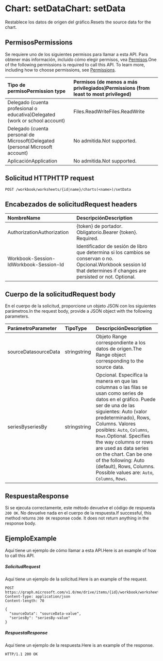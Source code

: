 # <a name="chart-setdata"></a><span data-ttu-id="4fc04-101">Chart: setData</span><span class="sxs-lookup"><span data-stu-id="4fc04-101">Chart: setData</span></span>

<span data-ttu-id="4fc04-102">Restablece los datos de origen del gráfico.</span><span class="sxs-lookup"><span data-stu-id="4fc04-102">Resets the source data for the chart.</span></span>
## <a name="permissions"></a><span data-ttu-id="4fc04-103">Permisos</span><span class="sxs-lookup"><span data-stu-id="4fc04-103">Permissions</span></span>
<span data-ttu-id="4fc04-p101">Se requiere uno de los siguientes permisos para llamar a esta API. Para obtener más información, incluido cómo elegir permisos, vea [Permisos](../../../concepts/permissions_reference.md).</span><span class="sxs-lookup"><span data-stu-id="4fc04-p101">One of the following permissions is required to call this API. To learn more, including how to choose permissions, see [Permissions](../../../concepts/permissions_reference.md).</span></span>

|<span data-ttu-id="4fc04-106">Tipo de permiso</span><span class="sxs-lookup"><span data-stu-id="4fc04-106">Permission type</span></span>      | <span data-ttu-id="4fc04-107">Permisos (de menos a más privilegiados)</span><span class="sxs-lookup"><span data-stu-id="4fc04-107">Permissions (from least to most privileged)</span></span>              |
|:--------------------|:---------------------------------------------------------|
|<span data-ttu-id="4fc04-108">Delegado (cuenta profesional o educativa)</span><span class="sxs-lookup"><span data-stu-id="4fc04-108">Delegated (work or school account)</span></span> | <span data-ttu-id="4fc04-109">Files.ReadWrite</span><span class="sxs-lookup"><span data-stu-id="4fc04-109">Files.ReadWrite</span></span>    |
|<span data-ttu-id="4fc04-110">Delegado (cuenta personal de Microsoft)</span><span class="sxs-lookup"><span data-stu-id="4fc04-110">Delegated (personal Microsoft account)</span></span> | <span data-ttu-id="4fc04-111">No admitida.</span><span class="sxs-lookup"><span data-stu-id="4fc04-111">Not supported.</span></span>    |
|<span data-ttu-id="4fc04-112">Aplicación</span><span class="sxs-lookup"><span data-stu-id="4fc04-112">Application</span></span> | <span data-ttu-id="4fc04-113">No admitida.</span><span class="sxs-lookup"><span data-stu-id="4fc04-113">Not supported.</span></span> |

## <a name="http-request"></a><span data-ttu-id="4fc04-114">Solicitud HTTP</span><span class="sxs-lookup"><span data-stu-id="4fc04-114">HTTP request</span></span>
<!-- { "blockType": "ignored" } -->
```http
POST /workbook/worksheets/{id|name}/charts(<name>)/setData

```
## <a name="request-headers"></a><span data-ttu-id="4fc04-115">Encabezados de solicitud</span><span class="sxs-lookup"><span data-stu-id="4fc04-115">Request headers</span></span>
| <span data-ttu-id="4fc04-116">Nombre</span><span class="sxs-lookup"><span data-stu-id="4fc04-116">Name</span></span>       | <span data-ttu-id="4fc04-117">Descripción</span><span class="sxs-lookup"><span data-stu-id="4fc04-117">Description</span></span>|
|:---------------|:----------|
| <span data-ttu-id="4fc04-118">Authorization</span><span class="sxs-lookup"><span data-stu-id="4fc04-118">Authorization</span></span>  | <span data-ttu-id="4fc04-p102">{token} de portador. Obligatorio.</span><span class="sxs-lookup"><span data-stu-id="4fc04-p102">Bearer {token}. Required.</span></span> |
| <span data-ttu-id="4fc04-121">Workbook-Session-Id</span><span class="sxs-lookup"><span data-stu-id="4fc04-121">Workbook-Session-Id</span></span>  | <span data-ttu-id="4fc04-p103">Identificador de sesión de libro que determina si los cambios se conservan o no. Opcional.</span><span class="sxs-lookup"><span data-stu-id="4fc04-p103">Workbook session Id that determines if changes are persisted or not. Optional.</span></span>|

## <a name="request-body"></a><span data-ttu-id="4fc04-124">Cuerpo de la solicitud</span><span class="sxs-lookup"><span data-stu-id="4fc04-124">Request body</span></span>
<span data-ttu-id="4fc04-125">En el cuerpo de la solicitud, proporcione un objeto JSON con los siguientes parámetros.</span><span class="sxs-lookup"><span data-stu-id="4fc04-125">In the request body, provide a JSON object with the following parameters.</span></span>

| <span data-ttu-id="4fc04-126">Parámetro</span><span class="sxs-lookup"><span data-stu-id="4fc04-126">Parameter</span></span>    | <span data-ttu-id="4fc04-127">Tipo</span><span class="sxs-lookup"><span data-stu-id="4fc04-127">Type</span></span>   |<span data-ttu-id="4fc04-128">Descripción</span><span class="sxs-lookup"><span data-stu-id="4fc04-128">Description</span></span>|
|:---------------|:--------|:----------|
|<span data-ttu-id="4fc04-129">sourceData</span><span class="sxs-lookup"><span data-stu-id="4fc04-129">sourceData</span></span>|<span data-ttu-id="4fc04-130">string</span><span class="sxs-lookup"><span data-stu-id="4fc04-130">string</span></span>|<span data-ttu-id="4fc04-131">Objeto Range correspondiente a los datos de origen.</span><span class="sxs-lookup"><span data-stu-id="4fc04-131">The Range object corresponding to the source data.</span></span>|
|<span data-ttu-id="4fc04-132">seriesBy</span><span class="sxs-lookup"><span data-stu-id="4fc04-132">seriesBy</span></span>|<span data-ttu-id="4fc04-133">string</span><span class="sxs-lookup"><span data-stu-id="4fc04-133">string</span></span>|<span data-ttu-id="4fc04-p104">Opcional. Especifica la manera en que las columnas o las filas se usan como series de datos en el gráfico. Puede ser de una de las siguientes: Auto (valor predeterminado), Rows, Columns.  Valores posibles: `Auto`, `Columns`, `Rows`.</span><span class="sxs-lookup"><span data-stu-id="4fc04-p104">Optional. Specifies the way columns or rows are used as data series on the chart. Can be one of the following: Auto (default), Rows, Columns.  Possible values are: `Auto`, `Columns`, `Rows`.</span></span>|

## <a name="response"></a><span data-ttu-id="4fc04-138">Respuesta</span><span class="sxs-lookup"><span data-stu-id="4fc04-138">Response</span></span>

<span data-ttu-id="4fc04-p105">Si se ejecuta correctamente, este método devuelve el código de respuesta `200 OK`. No devuelve nada en el cuerpo de la respuesta.</span><span class="sxs-lookup"><span data-stu-id="4fc04-p105">If successful, this method returns `200 OK` response code. It does not return anything in the response body.</span></span>

## <a name="example"></a><span data-ttu-id="4fc04-141">Ejemplo</span><span class="sxs-lookup"><span data-stu-id="4fc04-141">Example</span></span>
<span data-ttu-id="4fc04-142">Aquí tiene un ejemplo de cómo llamar a esta API.</span><span class="sxs-lookup"><span data-stu-id="4fc04-142">Here is an example of how to call this API.</span></span>
##### <a name="request"></a><span data-ttu-id="4fc04-143">Solicitud</span><span class="sxs-lookup"><span data-stu-id="4fc04-143">Request</span></span>
<span data-ttu-id="4fc04-144">Aquí tiene un ejemplo de la solicitud.</span><span class="sxs-lookup"><span data-stu-id="4fc04-144">Here is an example of the request.</span></span>
<!-- {
  "blockType": "request",
  "name": "chart_setdata"
}-->
```http
POST https://graph.microsoft.com/v1.0/me/drive/items/{id}/workbook/worksheets/{id|name}/charts(<name>)/setData
Content-type: application/json
Content-length: 70

{
  "sourceData": "sourceData-value",
  "seriesBy": "seriesBy-value"
}
```

##### <a name="response"></a><span data-ttu-id="4fc04-145">Respuesta</span><span class="sxs-lookup"><span data-stu-id="4fc04-145">Response</span></span>
<span data-ttu-id="4fc04-146">Aquí tiene un ejemplo de la respuesta.</span><span class="sxs-lookup"><span data-stu-id="4fc04-146">Here is an example of the response.</span></span> 
<!-- {
  "blockType": "response",
  "truncated": true,
  "@odata.type": "microsoft.graph.none"
} -->
```http
HTTP/1.1 200 OK
```

<!-- uuid: 8fcb5dbc-d5aa-4681-8e31-b001d5168d79
2015-10-25 14:57:30 UTC -->
<!-- {
  "type": "#page.annotation",
  "description": "Chart: setData",
  "keywords": "",
  "section": "documentation",
  "tocPath": ""
}-->